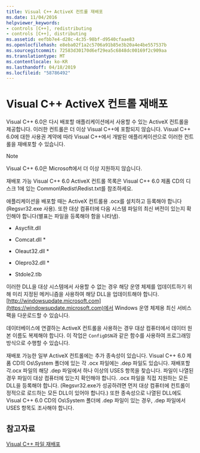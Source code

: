 ```yaml
---
title: Visual C++ ActiveX 컨트롤 재배포
ms.date: 11/04/2016
helpviewer_keywords:
- controls [C++], redistributing
- controls [C++], distributing
ms.assetid: eefbb7e4-d28c-4c35-98bf-d9540cfaae83
ms.openlocfilehash: e8eba02f1a2c5706a91b85e3b20a4e4be557537b
ms.sourcegitcommit: 72583d30170d6ef29ea5c6848dc00169f2c909aa
ms.translationtype: MT
ms.contentlocale: ko-KR
ms.lasthandoff: 04/18/2019
ms.locfileid: "58786492"
---
```

# <a name="redistributing-visual-c-activex-controls"></a>Visual C++ ActiveX 컨트롤 재배포

Visual C++ 6.0은 다시 배포할 애플리케이션에서 사용할 수 있는 ActiveX 컨트롤을 제공합니다. 이러한 컨트롤은 더 이상 Visual C++에 포함되지 않습니다. Visual C++ 6.0에 대한 사용권 계약에 따라 Visual C++에서 개발된 애플리케이션으로 이러한 컨트롤을 재배포할 수 있습니다.

> [!NOTE]
>  Visual C++ 6.0은 Microsoft에서 더 이상 지원하지 않습니다.

재배포 가능 Visual C++ 6.0 ActiveX 컨트롤 목록은 Visual C++ 6.0 제품 CD의 디스크 1에 있는 Common\Redist\Redist.txt를 참조하세요.

애플리케이션을 배포할 때는 ActiveX 컨트롤용 .ocx를 설치하고 등록해야 합니다(Regsvr32.exe 사용). 또한 대상 컴퓨터에 다음 시스템 파일의 최신 버전이 있는지 확인해야 합니다(별표는 파일을 등록해야 함을 나타냄).

- Asycfilt.dll

- Comcat.dll \*

- Oleaut32.dll \*

- Olepro32.dll \*

- Stdole2.tlb

이러한 DLL을 대상 시스템에서 사용할 수 없는 경우 해당 운영 체제를 업데이트하기 위해 미리 지정된 메커니즘을 사용하여 해당 DLL을 업데이트해야 합니다. [http://windowsupdate.microsoft.com](https://windowsupdate.microsoft.com)에서 Windows 운영 체제용 최신 서비스 팩을 다운로드할 수 있습니다.

데이터베이스에 연결하는 ActiveX 컨트롤을 사용하는 경우 대상 컴퓨터에서 데이터 원본 이름도 복제해야 합니다. 이 작업은 `ConfigDSN`과 같은 함수를 사용하여 프로그래밍 방식으로 수행할 수 있습니다.

재배포 가능한 일부 ActiveX 컨트롤에는 추가 종속성이 있습니다. Visual C++ 6.0 제품 CD의 Os\System 폴더에 있는 각 .ocx 파일에는 .dep 파일도 있습니다. 재배포할 각.ocx 파일의 해당 .dep 파일에서 하나 이상의 USES 항목을 찾습니다. 파일이 나열된 경우 파일이 대상 컴퓨터에 있는지 확인해야 합니다. .ocx 파일을 직접 지원하는 모든 DLL을 등록해야 합니다. (Regsvr32.exe가 성공하려면 먼저 대상 컴퓨터에 컨트롤이 정적으로 로드하는 모든 DLL이 있어야 합니다.) 또한 종속성으로 나열된 DLL에도 Visual C++ 6.0 CD의 Os\System 폴더에 .dep 파일이 있는 경우, .dep 파일에서 USES 항목도 조사해야 합니다.

## <a name="see-also"></a>참고자료

[Visual C++ 파일 재배포](redistributing-visual-cpp-files.md)
